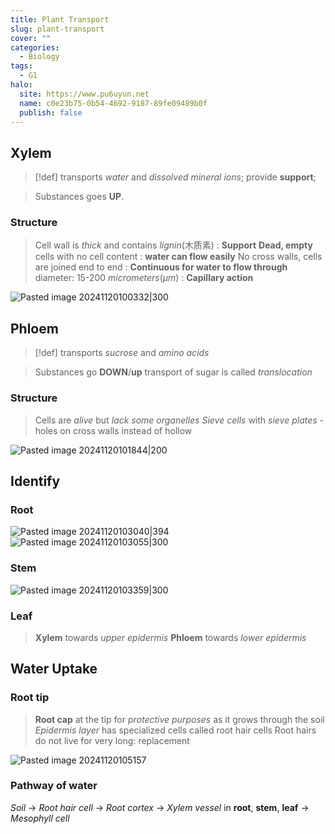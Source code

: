 ```yaml
---
title: Plant Transport
slug: plant-transport
cover: ""
categories:
  - Biology
tags:
  - G1
halo:
  site: https://www.pu6uyun.net
  name: c0e23b75-0b54-4692-9187-89fe09489b0f
  publish: false
---
```

## Xylem 
> [!def]
> transports *water* and *dissolved mineral ions*; provide **support**; 

> Substances goes **UP**.
### Structure
> Cell wall is *thick* and contains *lignin*(木质素) : **Support**
> **Dead, empty** cells with no cell content : **water can flow easily**
> No cross walls, cells are joined end to end : **Continuous for water to flow through**
> diameter: 15-200 *micrometers*($\mu m$) : **Capillary action**

![Pasted image 20241120100332|300](https://pu6uyun-image.oss-cn-hongkong.aliyuncs.com/Pasted%20image%2020241120100332.png)
## Phloem
> [!def] 
> transports *sucrose* and *amino acids*

> Substances go **DOWN**/**up** 
> transport of sugar is called *translocation*
### Structure
> Cells are *alive* but *lack some organelles*
> *Sieve cells* with *sieve plates* - holes on cross walls instead of hollow

![Pasted image 20241120101844|200](https://pu6uyun-image.oss-cn-hongkong.aliyuncs.com/Pasted%20image%2020241120101844.png)
## Identify
### Root
![Pasted image 20241120103040|394](https://pu6uyun-image.oss-cn-hongkong.aliyuncs.com/Pasted%20image%2020241120103040.png)
![Pasted image 20241120103055|300](https://pu6uyun-image.oss-cn-hongkong.aliyuncs.com/Pasted%20image%2020241120103055.png)


### Stem
![Pasted image 20241120103359|300](https://pu6uyun-image.oss-cn-hongkong.aliyuncs.com/Pasted%20image%2020241120103359.png)
### Leaf
> **Xylem** towards *upper epidermis*
> **Phloem** towards *lower epidermis*

## Water Uptake
### Root tip
> **Root cap** at the tip for *protective purposes* as it grows through the soil
> *Epidermis layer* has specialized cells called root hair cells 
> Root hairs do not live for very long: replacement


![Pasted image 20241120105157](https://pu6uyun-image.oss-cn-hongkong.aliyuncs.com/Pasted%20image%2020241120105157.png)
### Pathway of water
*Soil* -> 
*Root hair cell* -> 
*Root cortex* -> 
*Xylem vessel* in **root**, **stem**, **leaf** -> 
*Mesophyll cell*

